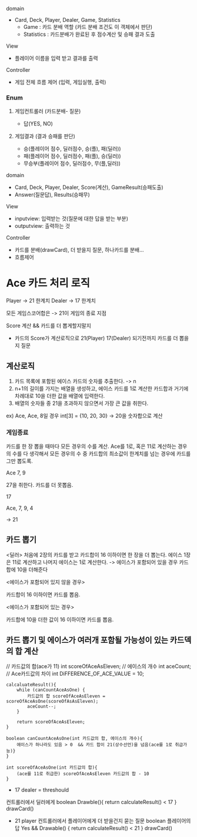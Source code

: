 domain

- Card, Deck, Player, Dealer, Game, Statistics
    - Game : 카드 분배 역할 (카드 분배 조건도 이 객체에서 판단)
    - Statistics : 카드분배가 완료된 후 점수계산 및 승패 결과 도출

View

- 플레이어 이름을 입력 받고 결과를 출력

Controller

- 게임 전체 흐름 제어 (입력, 게임실행, 출력)

### Enum

1. 게임컨트롤러 (카드분배- 질문)
    - 답(YES, NO)

2. 게임결과 (결과 승패를 판단)
    - 승(플레이어 점수, 딜러점수, 승(플), 패(딜러))
    - 패(플레이어 점수, 딜러점수, 패(플), 승(딜러))
    - 무승부(플레이어 점수, 딜러점수, 무(플,딜러))

domain

- Card, Deck, Player, Dealer, Score(계산), GameResult(승패도출)
- Answer(질문답), Results(승패무)

View

- inputview: 입력받는 것(질문에 대한 답을 받는 부분)
- outputview: 출력하는 것

Controller

- 카드를 분배(drawCard), 더 받을지 질문, 하나카드를 분배...
- 흐름제어

# Ace 카드 처리 로직

Player -> 21 한계치 Dealer -> 17 한계치

모든 게임스코어합은 -> 21이 게임의 종료 지점

Score 계산 && 카드를 더 뽑게할지말지

- 카드의 Score가 계산로직으로 21(Player) 17(Dealer) 되기전까지 카드를 더 뽑을지 질문

## 계산로직

1. 카드 목록에 포함된 에이스 카드의 숫자를 추출한다. -> n
2. n+1의 길이를 가지는 배열을 생성하고, 에이스 카드를 1로 계산한 카드합과 거기에 차례대로 10을 더한 값을 배열에 입력한다.
3. 배열의 숫자들 중 21을 초과하지 않으면서 가장 큰 값을 취한다.

ex) Ace, Ace, 8일 경우 int[3] = {10, 20, 30} -> 20을 숫자합으로 계산

### 게임종료

카드를 한 장 뽑을 때마다 모든 경우의 수를 계산. Ace를 1로, 혹은 11로 계산하는 경우의 수를 다 생각해서 모든 경우의 수 중 카드합의 최소값이 한계치를 넘는 경우에 카드를 그만 뽑도록.

Ace 7, 9

27을 취한다. 카드를 더 못뽑음.

17

Ace, 7, 9, 4

-> 21

## 카드 뽑기

<딜러>
처음에 2장의 카드를 받고 카드합이 16 이하이면 한 장을 더 뽑는다. 에이스 1장은 11로 계산하고 나머지 에이스는 1로 계산한다. -> 에이스가 포함되어 있을 경우 카드합에 10을 더해준다

<에이스가 포함되어 있지 않을 경우>

카드합이 16 이하이면 카드를 뽑음.

<에이스가 포함되어 있는 경우>

카드합에 10을 더한 값이 16 이하이면 카드를 뽑음.

## 카드 뽑기 및 에이스가 여러개 포함될 가능성이 있는 카드덱의 합 계산

// 카드값의 합(ace가 11)
int scoreOfAceAsEleven; // 에이스의 개수 int aceCount; // Ace카드값의 차이 int DiFFERENCE_OF_ACE_VALUE = 10;

    calcaluateResult(){
        while (canCountAceAsOne) {
            카드값의 합 scoreOfAceAsEleven = scoreOfAceAsOne(scoreOfAsAsEleven);
            aceCount--;
        }

		return scoreOfAceAsEleven;
    }

	boolean canCountAceAsOne(int 카드값의 합, 에이스의 개수){
		에이스가 하나라도 있음 > 0  && 카드 합이 21(상수선언)을 넘음(ace를 1로 취급가능)}
	}

	int scoreOfAceAsOne(int 카드값의 합){
	    (ace를 11로 취급한) scoreOfAceAsEleven 카드값의 합 - 10
	}

- 17 dealer = threshould

컨트롤러에서 딜러에게 boolean Drawble(){ return calculateResult() < 17 } drawCard()

- 21 player 컨트롤러에서 플레이어에게 더 받을건지 묻는 질문 boolean 플레이어의 답 Yes && Drawable() { return calculateResult() < 21 } drawCard()


